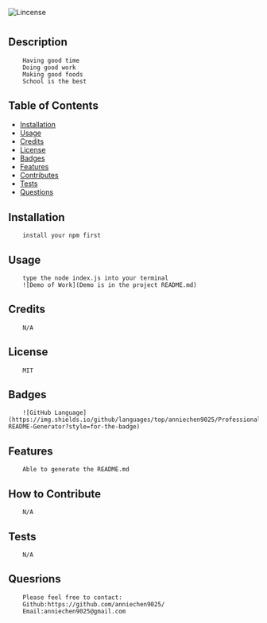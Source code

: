 ![Lincense](https://img.shields.io/apm/l/npm)
# <Project>

## Description
        Having good time 
        Doing good work
        Making good foods
        School is the best 

## Table of Contents
 - [Installation](#installation)
 - [Usage](#usage)
 - [Credits](#credits)
 - [License](#license)
 - [Badges](#badges)
 - [Features](#features)
 - [Contributes](#contributes)
 - [Tests](#tests)
 - [Questions](#questions)
                 

## Installation
        install your npm first 
         

## Usage
        type the node index.js into your terminal 
        ![Demo of Work](Demo is in the project README.md)
         

## Credits
        N/A
         

## License
        MIT
         

## Badges
        ![GitHub Language](https://img.shields.io/github/languages/top/anniechen9025/Professional-README-Generator?style=for-the-badge)
         

## Features
        Able to generate the README.md
         

## How to Contribute
        N/A
         

## Tests
        N/A
        

## Quesrions
        Please feel free to contact: 
        Github:https://github.com/anniechen9025/
        Email:anniechen9025@gmail.com